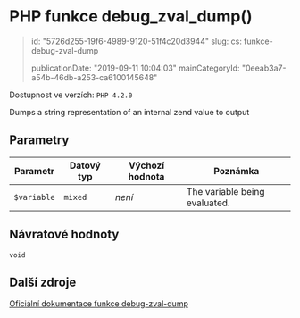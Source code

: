 PHP funkce debug_zval_dump()
============================

> id: "5726d255-19f6-4989-9120-51f4c20d3944"
> slug:
> 	cs: funkce-debug-zval-dump
>
> publicationDate: "2019-09-11 10:04:03"
> mainCategoryId: "0eeab3a7-a54b-46db-a253-ca6100145648"

Dostupnost ve verzích: `PHP 4.2.0`

Dumps a string representation of an internal zend value to output


Parametry
--------------

| Parametr | Datový typ | Výchozí hodnota | Poznámka |
|-----|-----|-----|-----|
| `$variable` | `mixed` | *není* | The variable being evaluated. |


Návratové hodnoty
----------------

`void`



Další zdroje
------------

[Oficiální dokumentace funkce debug-zval-dump](https://www.php.net/manual/en/function.debug-zval-dump.php)
